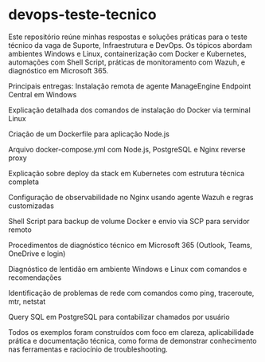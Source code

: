 # devops-teste-tecnico
Este repositório reúne minhas respostas e soluções práticas para o teste técnico da vaga de Suporte, Infraestrutura e DevOps. Os tópicos abordam ambientes Windows e Linux, containerização com Docker e Kubernetes, automações com Shell Script, práticas de monitoramento com Wazuh, e diagnóstico em Microsoft 365.

Principais entregas:
Instalação remota de agente ManageEngine Endpoint Central em Windows

Explicação detalhada dos comandos de instalação do Docker via terminal Linux

Criação de um Dockerfile para aplicação Node.js

Arquivo docker-compose.yml com Node.js, PostgreSQL e Nginx reverse proxy

Explicação sobre deploy da stack em Kubernetes com estrutura técnica completa

Configuração de observabilidade no Nginx usando agente Wazuh e regras customizadas

Shell Script para backup de volume Docker e envio via SCP para servidor remoto

Procedimentos de diagnóstico técnico em Microsoft 365 (Outlook, Teams, OneDrive e login)

Diagnóstico de lentidão em ambiente Windows e Linux com comandos e recomendações

Identificação de problemas de rede com comandos como ping, traceroute, mtr, netstat

Query SQL em PostgreSQL para contabilizar chamados por usuário

Todos os exemplos foram construídos com foco em clareza, aplicabilidade prática e documentação técnica, como forma de demonstrar conhecimento nas ferramentas e raciocínio de troubleshooting.
